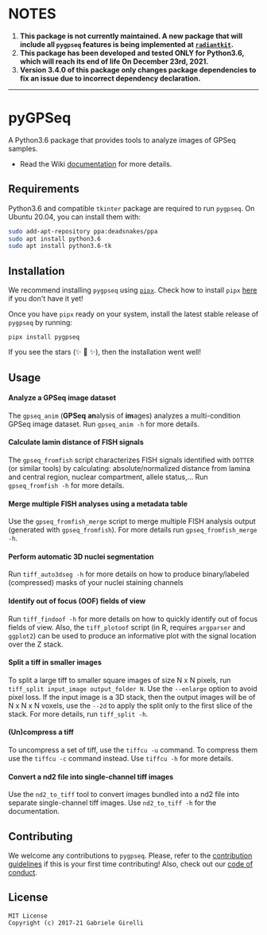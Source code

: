 # NOTES

1. **This package is not currently maintained. A new package that will include all `pygpseq` features is being implemented at [`radiantkit`](https://github.com/ggirelli/radiantkit).**
2. **This package has been developed and tested ONLY for Python3.6, which will reach its end of life On December 23rd, 2021.**
3. **Version 3.4.0 of this package only changes package dependencies to fix an issue due to incorrect dependency declaration.**

---


pyGPSeq
===

A Python3.6 package that provides tools to analyze images of GPSeq samples.

* Read the Wiki [documentation](https://github.com/ggirelli/pygpseq/wiki) for more details.  

Requirements
-------------

Python3.6 and compatible `tkinter` package are required to run `pygpseq`. On Ubuntu 20.04, you can install them with:
```bash
sudo add-apt-repository ppa:deadsnakes/ppa
sudo apt install python3.6
sudo apt install python3.6-tk
```

Installation
-------------

We recommend installing `pygpseq` using [`pipx`](https://github.com/pipxproject/pipx). Check how to install `pipx` [here](https://github.com/pipxproject/pipx#install-pipx) if you don't have it yet!

Once you have `pipx` ready on your system, install the latest stable release of `pygpseq` by running:
```
pipx install pygpseq
```
If you see the stars (✨ 🌟 ✨), then the installation went well!

Usage
----------

#### Analyze a GPSeq image dataset

The `gpseq_anim` (**GPSeq** **an**alysis of **im**ages) analyzes a multi-condition GPSeq image dataset. Run `gpseq_anim -h` for more details.

#### Calculate lamin distance of FISH signals

The `gpseq_fromfish` script characterizes FISH signals identified with `DOTTER` (or similar tools) by calculating: absolute/normalized distance from lamina and central region, nuclear compartment, allele status,... Run `gpseq_fromfish -h` for more details.

#### Merge multiple FISH analyses using a metadata table

Use the `gpseq_fromfish_merge` script to merge multiple FISH analysis output (generated with `gpseq_fromfish`). For more details run `gpseq_fromfish_merge -h`.

#### Perform automatic 3D nuclei segmentation

Run `tiff_auto3dseg -h` for more details on how to produce binary/labeled (compressed) masks of your nuclei staining channels

#### Identify out of focus (OOF) fields of view

Run `tiff_findoof -h` for more details on how to quickly identify out of focus fields of view. Also, the `tiff_plotoof` script (in R, requires `argparser` and `ggplot2`) can be used to produce an informative plot with the signal location over the Z stack.

#### Split a tiff in smaller images

To split a large tiff to smaller square images of size N x N pixels, run `tiff_split input_image output_folder N`. Use the `--enlarge` option to avoid pixel loss. If the input image is a 3D stack, then the output images will be of N x N x N voxels, use the `--2d` to apply the split only to the first slice of the stack. For more details, run `tiff_split -h`.

#### (Un)compress a tiff

To uncompress a set of tiff, use the `tiffcu -u` command. To compress them use the `tiffcu -c` command instead. Use `tiffcu -h` for more details.

#### Convert a nd2 file into single-channel tiff images

Use the `nd2_to_tiff` tool to convert images bundled into a nd2 file into separate single-channel tiff images. Use `nd2_to_tiff -h` for the documentation.

Contributing
---

We welcome any contributions to `pygpseq`. Please, refer to the [contribution guidelines](https://ggirelli.github.io/pygpseq/contributing) if this is your first time contributing! Also, check out our [code of conduct](https://ggirelli.github.io/pygpseq/code_of_conduct).

License
---

```
MIT License
Copyright (c) 2017-21 Gabriele Girelli
```
